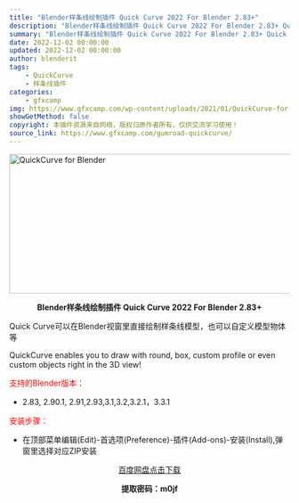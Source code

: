 ```yaml
---
title: "Blender样条线绘制插件 Quick Curve 2022 For Blender 2.83+"
description: "Blender样条线绘制插件 Quick Curve 2022 For Blender 2.83+ Quick Curve可以在Blender视窗里直接绘制样条线模型，也可以自定义模型物体等 Quic..."
summary: "Blender样条线绘制插件 Quick Curve 2022 For Blender 2.83+ Quick Curve可以在Blender视窗里直接绘制样条线模型，也可以自定义模型物体等 Quic..."
date: 2022-12-02 00:00:00
updated: 2022-12-02 00:00:00
author: blenderit
tags: 
    - QuickCurve
    - 样条线插件
categories:
    - gfxcamp
img: https://www.gfxcamp.com/wp-content/uploads/2021/01/QuickCurve-for-Blender.jpg
showGetMethod: false
copyright: 本插件资源来自网络，版权归原作者所有，仅供交流学习使用！
source_link: https://www.gfxcamp.com/gumroad-quickcurve/
---
```

<div><p><img decoding="async" class="aligncenter size-full wp-image-92060" src="https://www.gfxcamp.com/wp-content/uploads/2021/01/QuickCurve-for-Blender.jpg" data-src="https://www.gfxcamp.com/wp-content/uploads/2021/01/QuickCurve-for-Blender.jpg" alt="QuickCurve for Blender" width="590" height="251" data-srcset="https://www.gfxcamp.com/wp-content/uploads/2021/01/QuickCurve-for-Blender.jpg 590w, https://www.gfxcamp.com/wp-content/uploads/2021/01/QuickCurve-for-Blender-150x64.jpg 150w, https://www.gfxcamp.com/wp-content/uploads/2021/01/QuickCurve-for-Blender-160x68.jpg 160w, https://www.gfxcamp.com/wp-content/uploads/2021/01/QuickCurve-for-Blender-520x221.jpg 520w" data-sizes="(max-width: 590px) 100vw, 590px"></p><p style="text-align: center;"><strong>Blender样条线绘制插件 Quick Curve 2022 For Blender 2.83+</strong></p><p>Quick Curve可以在Blender视窗里直接绘制样条线模型，也可以自定义模型物体等</p><p>QuickCurve enables you to draw with round, box, custom profile or even custom objects right in the 3D view!</p><p style="text-align: left;"><span style="color: #ff0000;">支持的Blender版本：</span></p><ul>
<li style="text-align: left;">2.83, 2.90.1, 2.91,2.93,3.1,3.2,3.2.1，3.3.1</li>
</ul><p style="text-align: left;"><span style="color: #ff0000;">安装步骤：</span></p><ul>
<li>在顶部菜单编辑(Edit)-首选项(Preference)-插件(Add-ons)-安装(Install),弹窗里选择对应ZIP安装</li>
</ul><p style="text-align: center;"><a class="maxbutton-3 maxbutton maxbutton-baidu" target="_blank" rel="noopener" href="https://pan.baidu.com/s/1qXOGILwW4CEwkW6IZ6spSg?pwd=m0jf"><span class="mb-text">百度网盘点击下载</span></a></p><p style="text-align: center;"><strong>提取密码：m0jf</strong></p></div>